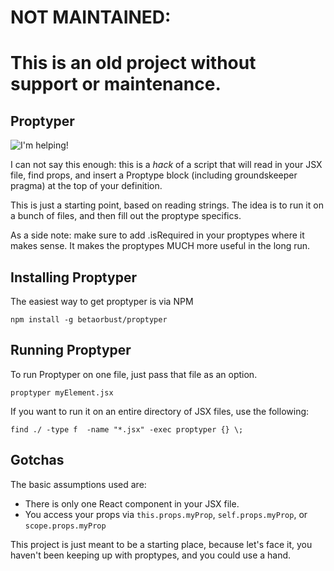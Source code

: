 NOT MAINTAINED:
==============
This is an old project without support or maintenance.
======================================================



Proptyper
----------

![I'm helping!](http://i.imgur.com/2jDRS0D.gif?1)

I can not say this enough: this is a *hack* of a script that will read in your JSX file, find props, and insert a 
Proptype block (including groundskeeper pragma) at the top of your definition.

This is just a starting point, based on reading strings. The idea is to run it on a bunch of files, and then fill
out the proptype specifics.
 
As a side note: make sure to add .isRequired in your proptypes where it makes sense. It makes the proptypes MUCH more useful in the long run.

Installing Proptyper
--------------------

The easiest way to get proptyper is via NPM

```
npm install -g betaorbust/proptyper
```

Running Proptyper
-----------------

To run Proptyper on one file, just pass that file as an option.

```
proptyper myElement.jsx
```

If you want to run it on an entire directory of JSX files, use the following:

```
find ./ -type f  -name "*.jsx" -exec proptyper {} \;
```


Gotchas
-------

The basic assumptions used are:

- There is only one React component in your JSX file.
- You access your props via `this.props.myProp`, `self.props.myProp`, or `scope.props.myProp`

This project is just meant to be a starting place, because let's face it, you haven't been keeping up with proptypes, and you could use a hand.
